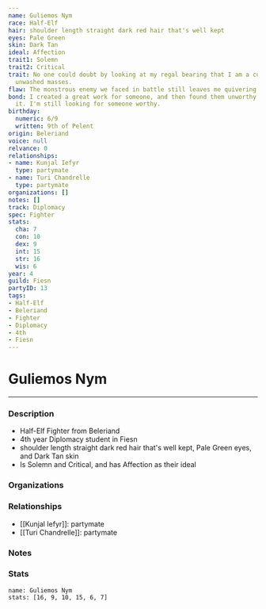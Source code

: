 ```yaml
---
name: Guliemos Nym
race: Half-Elf
hair: shoulder length straight dark red hair that's well kept
eyes: Pale Green
skin: Dark Tan
ideal: Affection
trait1: Solemn
trait2: Critical
trait: No one could doubt by looking at my regal bearing that I am a cut above the
  unwashed masses.
flaw: The monstrous enemy we faced in battle still leaves me quivering with fear.
bond: I created a great work for someone, and then found them unworthy to receive
  it. I'm still looking for someone worthy.
birthday:
  numeric: 6/9
  written: 9th of Pelent
origin: Beleriand
voice: null
relvance: 0
relationships:
- name: Kunjal Iefyr
  type: partymate
- name: Turi Chandrelle
  type: partymate
organizations: []
notes: []
track: Diplomacy
spec: Fighter
stats:
  cha: 7
  con: 10
  dex: 9
  int: 15
  str: 16
  wis: 6
year: 4
guild: Fiesn
partyID: 13
tags:
- Half-Elf
- Beleriand
- Fighter
- Diplomacy
- 4th
- Fiesn
---
```

# Guliemos Nym
---
### Description
- Half-Elf Fighter from Beleriand
- 4th year Diplomacy student in Fiesn
- shoulder length straight dark red hair that's well kept, Pale Green eyes, and Dark Tan skin
- Is Solemn and Critical, and has Affection as their ideal

### Organizations

### Relationships
- [[Kunjal Iefyr]]: partymate
- [[Turi Chandrelle]]: partymate

### Notes

### Stats
```statblock
name: Guliemos Nym
stats: [16, 9, 10, 15, 6, 7]
```